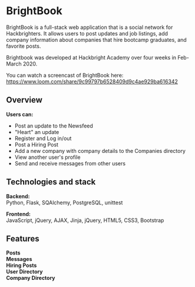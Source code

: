# BrightBook
BrightBook is a full-stack web application that is a social network for Hackbrighters. It allows users to post updates and job listings, add company information about companies that hire bootcamp graduates, and favorite posts. 

Brightbook was developed at Hackbright Academy over four weeks in Feb-March 2020. 

You can watch a screencast of BrightBook here: https://www.loom.com/share/9c99797b6528409d9c4ae929ba616342

## Overview

**Users can:**
* Post an update to the Newsfeed
* "Heart" an update
* Register and Log in/out
* Post a Hiring Post
* Add a new company with company details to the Companies directory
* View another user's profile
* Send and receive messages from other users

## Technologies and stack
**Backend:**  
Python, Flask, SQAlchemy, PostgreSQL, unittest

**Frontend:**   
JavaScript, jQuery, AJAX, Jinja, jQuery, HTML5, CSS3, Bootstrap 

## Features
**Posts**  
**Messages**   
**Hiring Posts**  
**User Directory**  
**Company Directory**  
